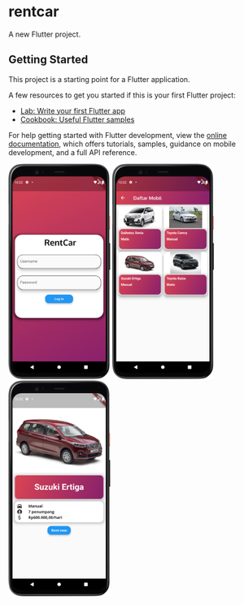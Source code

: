 # rentcar

A new Flutter project.

## Getting Started

This project is a starting point for a Flutter application.

A few resources to get you started if this is your first Flutter project:

- [Lab: Write your first Flutter app](https://docs.flutter.dev/get-started/codelab)
- [Cookbook: Useful Flutter samples](https://docs.flutter.dev/cookbook)

For help getting started with Flutter development, view the
[online documentation](https://docs.flutter.dev/), which offers tutorials,
samples, guidance on mobile development, and a full API reference.


<img src="https://github.com/nabilraihann/nabilraihann/blob/main/images/Screenshot_20221223_223224.png" width="200">
<img src="https://github.com/nabilraihann/nabilraihann/blob/main/images/Screenshot_20221223_223255.png" width="200">
<img src="https://github.com/nabilraihann/nabilraihann/blob/main/images/Screenshot_20221223_223316.png" width="200">
